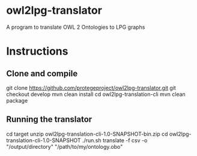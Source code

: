# owl2lpg-translator
A program to translate OWL 2 Ontologies to LPG graphs

# Instructions
## Clone and compile
git clone https://github.com/protegeproject/owl2lpg-translator.git
git checkout develop
mvn clean install
cd owl2lpg-translation-cli
mvn clean package

## Running the translator
cd target
unzip owl2lpg-translation-cli-1.0-SNAPSHOT-bin.zip
cd owl2lpg-translation-cli-1.0-SNAPSHOT
./run.sh translate -f csv -o "/output/directory" "/path/to/my/ontology.obo"
